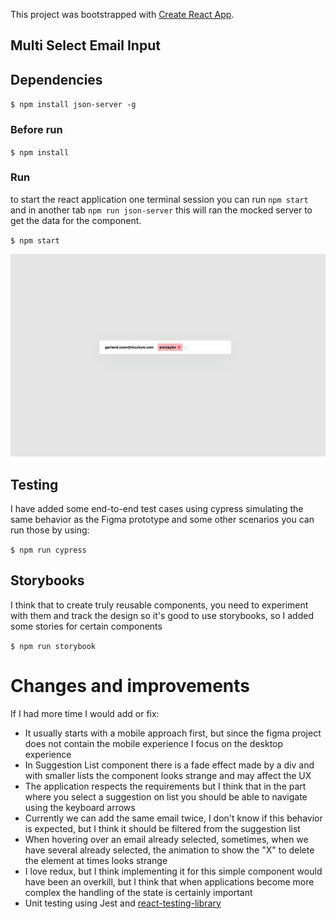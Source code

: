 This project was bootstrapped with [Create React App](https://github.com/facebook/create-react-app).

## Multi Select Email Input

## Dependencies 

`$ npm install json-server -g`

### Before run 

`$ npm install`

### Run

to start the react application one terminal session you can run  `npm start` and in another tab `npm run json-server` this will ran the mocked server to get the data for the component.

`$ npm start`

![alt text](component.png?raw=true)

## Testing 

I have added some end-to-end test cases using cypress simulating the same behavior as the Figma prototype and some other scenarios you can run those by using:

`$ npm run cypress`

## Storybooks

I think that to create truly reusable components, you need to experiment with them and track the design so it's good to use storybooks, so I added some stories for certain components

`$ npm run storybook`

# Changes and improvements

If I had more time I would add or fix:

- It usually starts with a mobile approach first, but since the figma project does not contain the mobile experience I focus on the desktop experience
- In Suggestion List component there is a fade effect made by a div and with smaller lists the component looks strange and may affect the UX
- The application respects the requirements but I think that in the part where you select a suggestion on list you should be able to navigate using the keyboard arrows
- Currently we can add the same email twice, I don't know if this behavior is expected, but I think it should be filtered from the suggestion list
- When hovering over an email already selected, sometimes, when we have several already selected, the animation to show the "X" to delete the element at times looks strange
- I love redux, but I think implementing it for this simple component would have been an overkill, but I think that when applications become more complex the handling of the state is certainly important
- Unit testing using Jest and [react-testing-library](https://github.com/testing-library/react-testing-library#readme)
